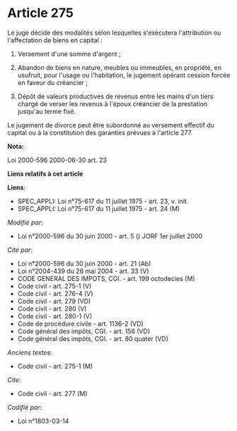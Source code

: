 # Article 275

Le juge décide des modalités selon lesquelles s'exécutera l'attribution ou l'affectation de biens en capital :

1. Versement d'une somme d'argent ;

2. Abandon de biens en nature, meubles ou immeubles, en propriété, en usufruit, pour l'usage ou l'habitation, le jugement
opérant cession forcée en faveur du créancier ;

3. Dépôt de valeurs productives de revenus entre les mains d'un tiers chargé de verser les revenus à l'époux créancier de la
prestation jusqu'au terme fixé.

Le jugement de divorce peut être subordonné au versement effectif du capital ou à la constitution des garanties prévues à
l'article 277.

**Nota:**

Loi 2000-596 2000-06-30 art. 23

**Liens relatifs à cet article**

**Liens**:

  - SPEC_APPLI: Loi n°75-617 du 11 juillet 1975 - art. 23, v. init.
  - SPEC_APPLI: Loi n°75-617 du 11 juillet 1975 - art. 24 (M)

_Modifié par_:

  - Loi n°2000-596 du 30 juin 2000 - art. 5 () JORF 1er juillet 2000

_Cité par_:

  - Loi n°2000-596 du 30 juin 2000 - art. 21 (Ab)
  - Loi n°2004-439 du 26 mai 2004 - art. 33 (V)
  - CODE GENERAL DES IMPOTS, CGI. - art. 199 octodecies (M)
  - Code civil - art. 275-1 (V)
  - Code civil - art. 276-4 (V)
  - Code civil - art. 279 (VD)
  - Code civil - art. 280 (V)
  - Code civil - art. 280-1 (V)
  - Code de procédure civile - art. 1136-2 (VD)
  - Code général des impôts, CGI. - art. 156 (VD)
  - Code général des impôts, CGI. - art. 80 quater (VD)

_Anciens textes_:

  - Code civil - art. 275-1 (M)

_Cite_:

  - Code civil - art. 277 (M)

_Codifié par_:

  - Loi n°1803-03-14
